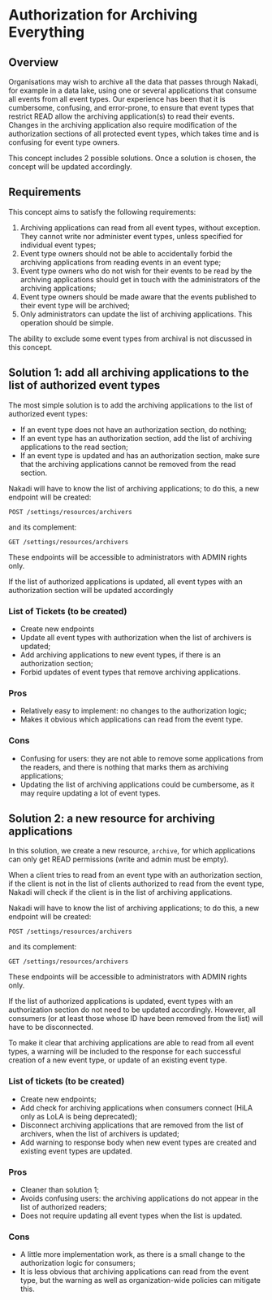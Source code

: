 # Authorization for Archiving Everything

## Overview

Organisations may wish to archive all the data that passes through Nakadi, for example in a data lake, using one or several applications that consume all events from all event types. Our experience has been that it is cumbersome, confusing, and error-prone, to ensure that event types that restrict READ allow the archiving application(s) to read their events. Changes in the archiving application also require modification of the authorization sections of all protected event types, which takes time and is confusing for event type owners.

This concept includes 2 possible solutions. Once a solution is chosen, the concept will be updated accordingly.

## Requirements

This concept aims to satisfy the following requirements:

1. Archiving applications can read from all event types, without exception. They cannot write nor administer event types, unless specified for individual event types;
2. Event type owners should not be able to accidentally forbid the archiving applications from reading events in an event type;
3. Event type owners who do not wish for their events to be read by the archiving applications should get in touch with the administrators of the archiving applications;
4. Event type owners should be made aware that the events published to their event type will be archived;
5. Only administrators can update the list of archiving applications. This operation should be simple.

The ability to exclude some event types from archival is not discussed in this concept.

## Solution 1: add all archiving applications to the list of authorized event types

The most simple solution is to add the archiving applications to the list of authorized event types:

- If an event type does not have an authorization section, do nothing;
- If an event type has an authorization section, add the list of archiving applications to the read section;
- If an event type is updated and has an authorization section, make sure that the archiving applications cannot be removed from the read section.

Nakadi will have to know the list of archiving applications; to do this, a new endpoint will be created:
```
POST /settings/resources/archivers
```
and its complement:
```
GET /settings/resources/archivers
```

These endpoints will be accessible to administrators with ADMIN rights only.

If the list of authorized applications is updated, all event types with an authorization section will be updated accordingly

### List of Tickets (to be created)

- Create new endpoints
- Update all event types with authorization when the list of archivers is updated;
- Add archiving applications to new event types, if there is an authorization section;
- Forbid updates of event types that remove archiving applications.

### Pros

- Relatively easy to implement: no changes to the authorization logic;
- Makes it obvious which applications can read from the event type.

### Cons

- Confusing for users: they are not able to remove some applications from the readers, and there is nothing that marks them as archiving applications;
- Updating the list of archiving applications could be cumbersome, as it may require updating a lot of event types.

## Solution 2: a new resource for archiving applications

In this solution, we create a new resource, `archive`, for which applications can only get READ permissions (write and admin must be empty).

When a client tries to read from an event type with an authorization section, if the client is not in the list of clients authorized to read from the event type, Nakadi will check if the client is in the list of archiving applications.

Nakadi will have to know the list of archiving applications; to do this, a new endpoint will be created:
```
POST /settings/resources/archivers
```
and its complement:
```
GET /settings/resources/archivers
```

These endpoints will be accessible to administrators with ADMIN rights only.

If the list of authorized applications is updated, event types with an authorization section do not need to be updated accordingly. However, all consumers (or at least those whose ID have been removed from the list) will have to be disconnected.

To make it clear that archiving applications are able to read from all event types, a warning will be included to the response for each successful creation of a new event type, or update of an existing event type.

### List of tickets (to be created)

- Create new endpoints;
- Add check for archiving applications when consumers connect (HiLA only as LoLA is being deprecated);
- Disconnect archiving applications that are removed from the list of archivers, when the list of archivers is updated;
- Add warning to response body when new event types are created and existing event types are updated.

### Pros

- Cleaner than solution 1;
- Avoids confusing users: the archiving applications do not appear in the list of authorized readers;
- Does not require updating all event types when the list is updated.

### Cons

- A little more implementation work, as there is a small change to the authorization logic for consumers;
- It is less obvious that archiving applications can read from the event type, but the warning as well as organization-wide policies can mitigate this.